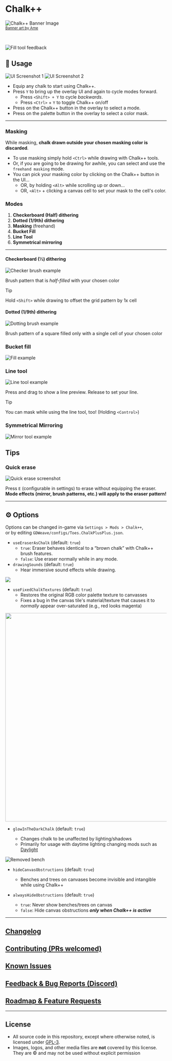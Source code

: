 # Chalk++

![Chalk++ Banner Image](https://i.imgur.com/wvQTrR2.png)
<br/>
<a href="https://cara.app/purame"><small>Banner art by Ame</small></a>

<br/>

![Fill tool feedback](https://i.imgur.com/PotVZNc.png)
<br />

## 🎨 Usage

![](https://i.imgur.com/XbRnmAv.png 'UI Screenshot 1')
![](https://i.imgur.com/BE6nrlc.png 'UI Screenshot 2')

- Equip any chalk to start using Chalk++.
- Press `Y` to bring up the overlay UI and again to cycle modes forward.
  - Press `<Shift> + Y` to cycle _backwards_.
  - Press `<Ctrl>` + `Y` to toggle Chalk++ on/off
- Press on the Chalk++ button in the overlay to select a mode.
- Press on the palette button in the overlay to select a color mask.

---

### Masking

While masking, **chalk drawn outside your chosen masking color is discarded**.

- To use masking simply hold `<Ctrl>` while drawing with Chalk++ tools.
- Or, if you are going to be drawing for awhile, you can select and use the `freehand masking` mode.
- You can pick your masking color by clicking on the Chalk++ button in the UI...
  - OR, by holding `<Alt>` while scrolling up or down...
  - OR, `<Alt>` + clicking a canvas cell to set your mask to the cell's color.

### Modes

1. **Checkerboard (Half) dithering**
1. **Dotted (1/9th) dithering**
1. **Masking** (freehand)
1. **Bucket Fill**
1. **Line Tool**
1. **Symmetrical mirroring**

---

#### Checkerboard (½) dithering

![Checker brush example](https://i.imgur.com/wMdl3RO.png)

Brush pattern that is _half-filled_ with your chosen color

> [!TIP]
> Hold `<Shift>` while drawing to offset the grid pattern by 1x cell

#### Dotted (1/9th) dithering

![Dotting brush example](https://i.imgur.com/U4FiGfb.png)

Brush pattern of a square filled only with a single cell of your chosen color

### Bucket fill

![Fill example](https://i.imgur.com/jRmJKuT.png)

### Line tool

![Line tool example](https://i.imgur.com/n5lLcCS.png)

Press and drag to show a line preview. Release to set your line.

> [!TIP]
> You can mask while using the line tool, too! (Holding `<Control>`)

### Symmetrical Mirroring

![Mirror tool example](https://i.imgur.com/K5ilC4D.png)

## Tips

### Quick erase

![Quick erase screenshot](https://i.imgur.com/jbTFdtp.png)

Press `E` (configurable in settings) to erase without equipping the eraser.
**Mode effects (mirror, brush patterns, etc.) will apply to the eraser pattern!**

---

## ⚙️ Options

Options can be changed in-game via `Settings > Mods > Chalk++`,  
or by editing `GDWeave/configs/Toes.ChalkPlusPlus.json`.

- `useEraserAsChalk` (default: `true`)
  - `true`: Eraser behaves identical to a “brown chalk” with Chalk++ brush features.
  - `false`: Use eraser normally while in any mode.
- `drawingSounds` (default: `true`)
  - Hear immersive sound effects while drawing.

<img src="https://i.imgur.com/cxETH3c.png">
<br/>

- `useFixedChalkTextures` (default: `true`)
  - Restores the original RGB color palette texture to canvasses
  - Fixes a bug in the canvas tile's material/texture that causes it to _normally_ appear over-saturated (e.g., red looks magenta)

<img src="https://i.imgur.com/sj9jlJt.png" width="650">
<br/>

- `glowInTheDarkChalk` (default: `true`)

  - Changes chalk to be unaffected by lighting/shadows
  - Primarily for usage with daytime lighting changing mods such as [Daylight](https://thunderstore.io/c/webfishing/p/baltdev/Daylight/)

![Removed bench](https://i.imgur.com/qVby4Sb.png)

- `hideCanvasObstructions` (default: `true`)
  - Benches and trees on canvases become invisible and intangible while using Chalk++

- `alwaysHideObstructions` (default: `true`)
  - `true`: Never show benches/trees on canvas
  - `false`: Hide canvas obstructions _**only when Chalk++ is active**_

---

## [Changelog](https://thunderstore.io/c/webfishing/p/toes/Chalk_PlusPlus/changelog/)

## [Contributing (PRs welcomed)](https://github.com/binury/Toes.ChalkPlusPlus/pulls)

## [Known Issues](https://github.com/binury/Toes.ChalkPlusPlus/issues?q=sort%3Aupdated-desc+is%3Aissue+is%3Aopen)

## [Feedback & Bug Reports (Discord)](https://discord.gg/kjf3FCAMDb)

## [Roadmap & Feature Requests](https://github.com/binury/Toes.ChalkPlusPlus/issues?q=sort%3Aupdated-desc%20is%3Aissue%20is%3Aopen%20label%3Aenhancement)

---

## License

- All source code in this repository, except where otherwise noted, is licensed under [GPL-3](./LICENSE).
- Images, logos, and other media files are **not** covered by this license.  
  They are © and may not be used without explicit permission
